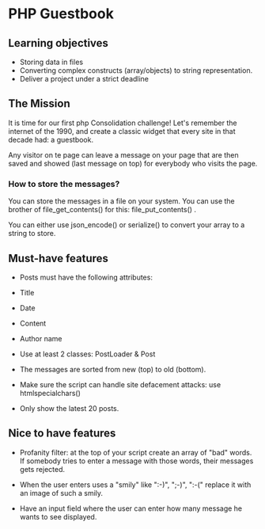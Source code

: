 # PHP Guestbook

## Learning objectives
* Storing data in files
* Converting complex constructs (array/objects) to string representation.
* Deliver a project under a strict deadline

## The Mission
It is time for our first php Consolidation challenge! Let's remember the internet of the 1990, and create a classic widget that every site in that decade had: a guestbook.

Any visitor on te page can leave a message on your page that are then saved and showed (last message on top) for everybody who visits the page.

### How to store the messages?
You can store the messages in a file on your system. You can use the brother of file_get_contents() for this: file_put_contents() .

You can either use json_encode() or serialize() to convert your array to a string to store.

## Must-have features
* Posts must have the following attributes:

*   Title
*   Date
*   Content
*   Author name
* Use at least 2 classes: PostLoader & Post

* The messages are sorted from new (top) to old (bottom).

* Make sure the script can handle site defacement attacks: use htmlspecialchars()

* Only show the latest 20 posts.

## Nice to have features
* Profanity filter: at the top of your script create an array of "bad" words. If somebody tries to enter a message with those words, their messages gets rejected.

* When the user enters uses a "smily" like ":-)", ";-)", ":-(" replace it with an image of such a smily.

* Have an input field where the user can enter how many message he wants to see displayed.
